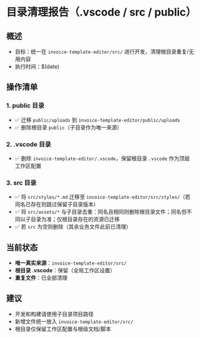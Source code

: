 # 目录清理报告（.vscode / src / public）

## 概述
- 目标：统一在 `invoice-template-editor/src/` 进行开发，清理根目录重复/无用内容
- 执行时间：$(date)

## 操作清单

### 1. public 目录
- ✅ 迁移 `public/uploads` 到 `invoice-template-editor/public/uploads`
- ✅ 删除根目录 `public`（子目录作为唯一来源）

### 2. .vscode 目录
- ✅ 删除 `invoice-template-editor/.vscode`，保留根目录 `.vscode` 作为顶层工作区配置

### 3. src 目录
- ✅ 将 `src/styles/*.md` 迁移至 `invoice-template-editor/src/styles/`（若同名已存在则跳过保留子目录版本）
- ✅ 将 `src/assets/*` 与子目录去重：同名且相同则删除根目录文件；同名但不同以子目录为准；仅根目录存在的资源已迁移
- ✅ 若 `src` 为空则删除（其余业务文件此前已清理）

## 当前状态
- **唯一真实来源**：`invoice-template-editor/src/`
- **根目录 .vscode**：保留（全局工作区设置）
- **重复文件**：已全部清理

## 建议
- 开发和构建请使用子目录项目路径
- 新增文件统一放入 `invoice-template-editor/src/`
- 根目录仅保留工作区配置与根级文档/脚本
